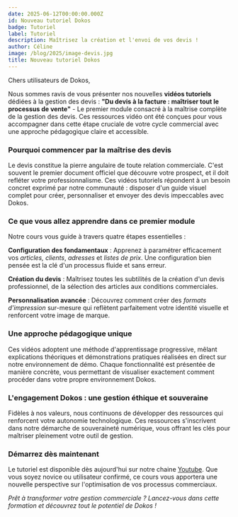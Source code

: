 ```yaml
---
date: 2025-06-12T00:00:00.000Z
id: Nouveau tutoriel Dokos
badge: Tutoriel
label: Tutoriel
description: Maîtrisez la création et l'envoi de vos devis !
author: Céline
image: /blog/2025/image-devis.jpg
title: Nouveau tutoriel Dokos
---
```


Chers utilisateurs de Dokos,

Nous sommes ravis de vous présenter nos nouvelles **vidéos tutoriels** dédiées à la gestion des devis : **"Du devis à la facture : maîtriser tout le processus de vente"** - Le premier module consacré à la maîtrise complète de la gestion des devis. Ces ressources vidéo ont été conçues pour vous accompagner dans cette étape cruciale de votre cycle commercial avec une approche pédagogique claire et accessible.

### Pourquoi commencer par la maîtrise des devis

Le devis constitue la pierre angulaire de toute relation commerciale. C'est souvent le premier document officiel que découvre votre prospect, et il doit refléter votre professionnalisme. Ces vidéos tutoriels répondent à un besoin concret exprimé par notre communauté : disposer d'un guide visuel complet pour créer, personnaliser et envoyer des devis impeccables avec Dokos.

### Ce que vous allez apprendre dans ce premier module

Notre cours vous guide à travers quatre étapes essentielles :

**Configuration des fondamentaux** : Apprenez à paramétrer efficacement vos *articles,* *clients*, *adresses* et *listes de prix*. Une configuration bien pensée est la clé d'un processus fluide et sans erreur.

**Création du devis** : Maîtrisez toutes les subtilités de la création d'un devis professionnel, de la sélection des articles aux conditions commerciales.

**Personnalisation avancée** : Découvrez comment créer des *formats d'impression* sur-mesure qui reflètent parfaitement votre identité visuelle et renforcent votre image de marque.

### Une approche pédagogique unique

Ces vidéos adoptent une méthode d'apprentissage progressive, mêlant explications théoriques et démonstrations pratiques réalisées en direct sur notre environnement de démo. Chaque fonctionnalité est présentée de manière concrète, vous permettant de visualiser exactement comment procéder dans votre propre environnement Dokos.

### L'engagement Dokos : une gestion éthique et souveraine

Fidèles à nos valeurs, nous continuons de développer des ressources qui renforcent votre autonomie technologique. Ces ressources s'inscrivent dans notre démarche de souveraineté numérique, vous offrant les clés pour maîtriser pleinement votre outil de gestion.

### Démarrez dès maintenant

Le tutoriel est disponible dès aujourd'hui sur notre chaine [Youtube](https://www.youtube.com/watch?v=aR4d_UIfpVE\&list=PLy7MEftWBZm0djCD9zBhlL9dokmc0WemW\&index=7). Que vous soyez novice ou utilisateur confirmé, ce cours vous apportera une nouvelle perspective sur l'optimisation de vos processus commerciaux.

*Prêt à transformer votre gestion commerciale ? Lancez-vous dans cette formation et découvrez tout le potentiel de Dokos !*
